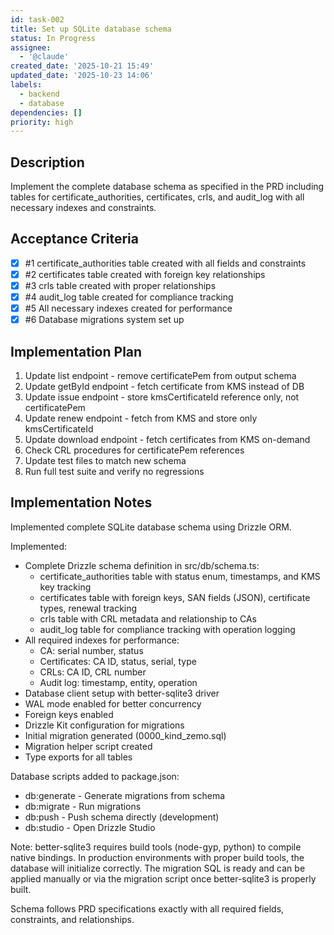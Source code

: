 ```yaml
---
id: task-002
title: Set up SQLite database schema
status: In Progress
assignee:
  - '@claude'
created_date: '2025-10-21 15:49'
updated_date: '2025-10-23 14:06'
labels:
  - backend
  - database
dependencies: []
priority: high
---
```


## Description

<!-- SECTION:DESCRIPTION:BEGIN -->
Implement the complete database schema as specified in the PRD including tables for certificate_authorities, certificates, crls, and audit_log with all necessary indexes and constraints.
<!-- SECTION:DESCRIPTION:END -->

## Acceptance Criteria
<!-- AC:BEGIN -->
- [x] #1 certificate_authorities table created with all fields and constraints
- [x] #2 certificates table created with foreign key relationships
- [x] #3 crls table created with proper relationships
- [x] #4 audit_log table created for compliance tracking
- [x] #5 All necessary indexes created for performance
- [x] #6 Database migrations system set up
<!-- AC:END -->

## Implementation Plan

<!-- SECTION:PLAN:BEGIN -->
1. Update list endpoint - remove certificatePem from output schema
2. Update getById endpoint - fetch certificate from KMS instead of DB
3. Update issue endpoint - store kmsCertificateId reference only, not certificatePem
4. Update renew endpoint - fetch from KMS and store only kmsCertificateId
5. Update download endpoint - fetch certificates from KMS on-demand
6. Check CRL procedures for certificatePem references
7. Update test files to match new schema
8. Run full test suite and verify no regressions
<!-- SECTION:PLAN:END -->

## Implementation Notes

<!-- SECTION:NOTES:BEGIN -->
Implemented complete SQLite database schema using Drizzle ORM.

Implemented:
- Complete Drizzle schema definition in src/db/schema.ts:
  * certificate_authorities table with status enum, timestamps, and KMS key tracking
  * certificates table with foreign keys, SAN fields (JSON), certificate types, renewal tracking
  * crls table with CRL metadata and relationship to CAs
  * audit_log table for compliance tracking with operation logging
- All required indexes for performance:
  * CA: serial number, status
  * Certificates: CA ID, status, serial, type
  * CRLs: CA ID, CRL number
  * Audit log: timestamp, entity, operation
- Database client setup with better-sqlite3 driver
- WAL mode enabled for better concurrency
- Foreign keys enabled
- Drizzle Kit configuration for migrations
- Initial migration generated (0000_kind_zemo.sql)
- Migration helper script created
- Type exports for all tables

Database scripts added to package.json:
- db:generate - Generate migrations from schema
- db:migrate - Run migrations
- db:push - Push schema directly (development)
- db:studio - Open Drizzle Studio

Note: better-sqlite3 requires build tools (node-gyp, python) to compile native bindings. In production environments with proper build tools, the database will initialize correctly. The migration SQL is ready and can be applied manually or via the migration script once better-sqlite3 is properly built.

Schema follows PRD specifications exactly with all required fields, constraints, and relationships.
<!-- SECTION:NOTES:END -->
